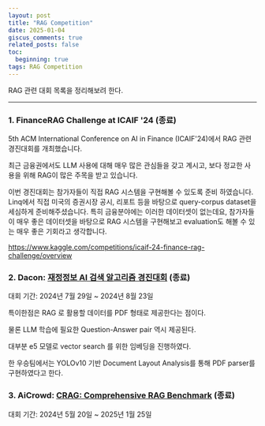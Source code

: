 ```yaml
---
layout: post
title: "RAG Competition"
date: 2025-01-04
giscus_comments: true
related_posts: false
toc:
  beginning: true
tags: RAG Competition
---
```


RAG 관련 대회 목록을 정리해보려 한다.

---

### 1. FinanceRAG Challenge at ICAIF '24 (종료)

5th ACM International Conference on AI in Finance (ICAIF'24)에서 RAG 관련 경진대회를 개최했습니다.

최근 금융권에서도 LLM 사용에 대해 매우 많은 관심들을 갖고 계시고, 보다 정교한 사용을 위해 RAG이 많은 주목을 받고 있습니다.

이번 경진대회는 참가자들이 직접 RAG 시스템을 구현해볼 수 있도록 준비 하였습니다. Linq에서 직접 미국의 증권시장 공시, 리포트 등을 바탕으로 query-corpus dataset을 세심하게 준비해주셨습니다. 특히 금융분야에는 이러한 데이터셋이 없는데요, 참가자들이 매우 좋은 데이터셋을 바탕으로 RAG 시스템을 구현해보고 evaluation도 해볼 수 있는 매우 좋은 기회라고 생각합니다.

https://www.kaggle.com/competitions/icaif-24-finance-rag-challenge/overview


### 2. Dacon: [재정정보 AI 검색 알고리즘 경진대회](https://dacon.io/competitions/official/236295/overview/description) (종료)

대회 기간: 2024년 7월 29일 ~ 2024년 8월 23일

특이한점은 RAG 로 활용할 데이터를 PDF 형태로 제공한다는 점이다.

물론 LLM 학습에 필요한 Question-Answer pair 역시 제공된다.

대부분 e5 모델로 vector search 를 위한 임베딩을 진행하였다.

한 우승팀에서는 YOLOv10 기반 Document Layout Analysis를 통해 PDF parser를 구현하였다고 한다.

### 3. AiCrowd: [CRAG: Comprehensive RAG Benchmark](https://www.aicrowd.com/challenges/meta-comprehensive-rag-benchmark-kdd-cup-2024) (종료)

대회 기간: 2024년 5월 20일 ~ 2025년 1월 25일

